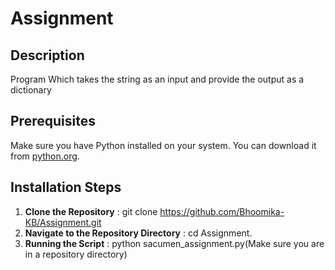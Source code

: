 # Assignment

## Description
Program Which takes the string as an input and provide the output as a dictionary

## Prerequisites
Make sure you have Python installed on your system. You can download it from [python.org](https://www.python.org/downloads/).

## Installation Steps
1. **Clone the Repository** : git clone https://github.com/Bhoomika-KB/Assignment.git
2. **Navigate to the Repository Directory** : cd Assignment.
3. **Running the Script** : python sacumen_assignment.py(Make sure you are in a repository directory)
   
